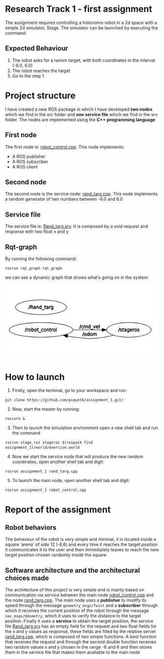 # Research Track 1 - first assignment
The assignment requires controlling a holonomix robot in a 2d space with a simple 2d simulator, Stage. The simulator can be launched by executing the command:
## Expected Behaviour
1. The robot asks for a ranom target, with both coordinates in the interval (-6.0, 6.0)
2. The robot reaches the target
3. Go to the step 1
# Project structure
I have created a new ROS package in which I have developed **two nodes** which we find in the src folder and **one service file** which we find in the srv folder. The nodes are implemented using the **C++ programming language**  
## First node
The first node is: [robot_control.cpp](https://github.com/piquet8/RT1_assignment1/blob/main/src/robot_control.cpp). This node implements:
* A ROS publisher
* A ROS subscriber
* A ROS client
## Second node
The second node is the service node: [rand_targ.cpp](https://github.com/piquet8/RT1_assignment1/blob/main/src/rand_targ.cpp). This node implements a random generator of two numbers between -6.0 and 6.0
## Service file
The service file is: [Rand_targ.srv](https://github.com/piquet8/RT1_assignment1/blob/main/srv/Rand_targ.srv). It is composed by a void request and response with two float x and y
## Rqt-graph
By running the following command:
```
rosrun rqt_graph rqt_graph
```
we can see a dynamic graph that shows what’s going on in the system:

![Rqt-graph](https://github.com/piquet8/RT1_assignment1/blob/main/rqt_graph.png)
# How to launch
1. Firstly, open the terminal, go to your workspace and run:
```
git clone https://github.com/piquet8/assignment_1.git/
```
2. Now, start the master by running:
```
roscore &
```
3. Then to launch the simulation environment open a new shell tab and run the command
```
rosrun stage_ros stageros $(rospack find assignment_1)/world/exercise.world
```
4. Now we start the service node that will produce the new random coordinates, open another shell tab and digit:
```
rosrun assignment_1 rand_targ.cpp
```
5. To launch the main node, open another shell tab and digit:
```
rosrun assignment_1 robot_control.cpp
```
# Report of the assignment
## Robot behaviors
The behaviour of the robot is very simple and minimal, it is located inside a square 'arena' of side 12 (-6,6) and every time it reaches the target position it communicates it to the user and then immediately leaves to reach the new target position chosen randomly inside the square
## Software architecture and the architectural choices made
The architecture of this project is very simple and is mainly based on communication via service between the main node [robot_control.cpp](https://github.com/piquet8/RT1_assignment1/blob/main/src/robot_control.cpp) and the node [rand_targ.cpp](https://github.com/piquet8/RT1_assignment1/blob/main/src/rand_targ.cpp). The main node uses a **publisher** to modify its speed through the message `geometry_msgs/Twist` and a **subscriber** through which it receives the current position of the robot through the message `nav_msgs/Odometry`, which it uses to verify the distance to the target position. Finally it uses a **service** to obtain the target position, the service file [Rand_targ.srv](https://github.com/piquet8/RT1_assignment1/blob/main/srv/Rand_targ.srv) has an empty field for the request and two float fields for the x and y values as response, these fields are filled by the relative server [rand_targ.cpp](https://github.com/piquet8/RT1_assignment1/blob/main/src/rand_targ.cpp), which is composed of two simple functions. A bool function that receives the request and through the second double function receives two random values x and y chosen in the range -6 and 6 and then stores them in the service file that makes them available to the main node





